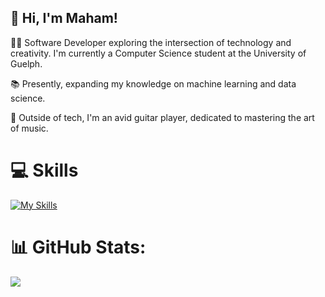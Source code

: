 ## 👋 Hi, I'm Maham!

👩‍💻 Software Developer exploring the intersection of technology and creativity. I'm currently a Computer Science student at the University of Guelph.

📚 Presently, expanding my knowledge on machine learning and data science.

🎸 Outside of tech, I'm an avid guitar player, dedicated to mastering the art of music.

# 💻 Skills
[![My Skills](https://skillicons.dev/icons?i=python,c,java,html,css,javascript,r,sqlite,vscode,git,docker,jquery,linux,gradle,pycharm,flask,&perline=8)](https://skillicons.dev)



# 📊 GitHub Stats:

![](https://github-readme-streak-stats.herokuapp.com/?user=maham-tariq5&theme=tokyonight&hide_border=false)<br/>


